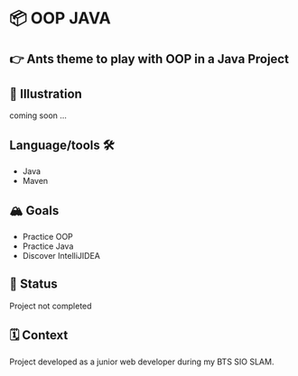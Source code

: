 #  📦 OOP JAVA

## 👉 Ants theme to play with OOP in a Java Project

## 📸 Illustration 
coming soon ...

## Language/tools 🛠
- Java
- Maven


## 🏔 Goals 
- Practice OOP 
- Practice Java
- Discover IntelliJIDEA


## 🎯 Status 
Project not completed

## 🗓 Context 
Project developed as a junior web developer during my BTS SIO SLAM.
